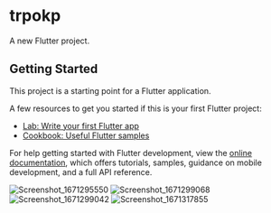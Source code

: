 # trpokp

A new Flutter project.

## Getting Started

This project is a starting point for a Flutter application.

A few resources to get you started if this is your first Flutter project:

- [Lab: Write your first Flutter app](https://docs.flutter.dev/get-started/codelab)
- [Cookbook: Useful Flutter samples](https://docs.flutter.dev/cookbook)

For help getting started with Flutter development, view the
[online documentation](https://docs.flutter.dev/), which offers tutorials,
samples, guidance on mobile development, and a full API reference.

![Screenshot_1671295550](https://github.com/paprikaparty33/Worker-Manager/assets/88854349/14209157-7776-48f5-b1a0-94c5736715e0)
![Screenshot_1671299068](https://github.com/paprikaparty33/Worker-Manager/assets/88854349/9f5bb0b7-be8e-4b4e-bbf8-6d0a6db74ff8)
![Screenshot_1671299042](https://github.com/paprikaparty33/Worker-Manager/assets/88854349/855f21be-7137-4631-8a9d-dae9966b39cc)
![Screenshot_1671317855](https://github.com/paprikaparty33/Worker-Manager/assets/88854349/ab7bb9ae-226c-4843-b251-656026ee8e6e)
